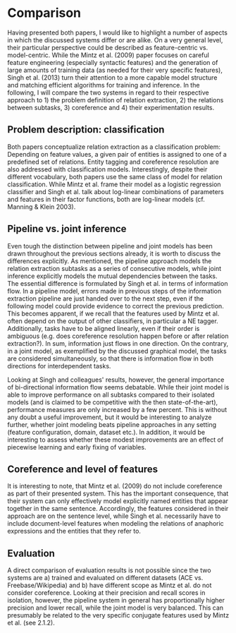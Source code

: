 # Comparison

Having presented both papers, I would like to highlight a number of aspects in which the discussed systems differ or are alike. On a very general level, their particular perspective could be described as feature-centric vs. model-centric. While the Mintz et al. (2009) paper focuses on careful feature engineering (especially syntactic features) and the generation of large amounts of training data (as needed for their very specific features), Singh et al. (2013) turn their attention to a more capable model structure and matching efficient algorithms for training and inference. In the following, I will compare the two systems in regard to their respective approach to 1) the problem definition of relation extraction, 2) the relations between subtasks, 3) coreference and 4) their experimentation results.

## Problem description: classification

Both papers conceptualize relation extraction as a classification problem: Depending on feature values, a given pair of entities is assigned to one of a predefined set of relations. Entity tagging and coreference resolution are also addressed with classification models. Interestingly, despite their different vocabulary, both papers use the same class of model for relation classification. While Mintz et al. frame their model as a logistic regression classifier and Singh et al. talk about log-linear combinations of parameters and features in their factor functions, both are log-linear models (cf. Manning & Klein 2003).

## Pipeline vs. joint inference

Even tough the distinction between pipeline and joint models has been drawn throughout the previous sections already, it is worth to discuss the differences explicitly. As mentioned, the pipeline approach models the relation extraction subtasks as a series of consecutive models, while joint inference explicitly models the mutual dependencies between the tasks. The essential difference is formulated by Singh et al. in terms of information flow. In a pipeline model, errors made in previous steps of the information extraction pipeline are just handed over to the next step, even if the following model could provide evidence to correct the previous prediction. This becomes apparent, if we recall that the features used by Mintz et al. often depend on the output of other classifiers, in particular a NE tagger. Additionally, tasks have to be aligned linearly, even if their order is ambiguous (e.g. does coreference resolution happen before or after relation extraction?). In sum, information just flows in one direction. On the contrary, in a joint model, as exemplified by the discussed graphical model, the tasks are considered simultaneously, so that there is information flow in both directions for interdependent tasks.

Looking at Singh and colleagues' results, however, the general importance of bi-directional information flow seems debatable. While their joint model is able to improve performance on all subtasks compared to their isolated models (and is claimed to be competitive with the then state-of-the-art), performance measures are only increased by a few percent. This is without any doubt a useful improvement, but it would be interesting to analyze further, whether joint modeling beats pipeline approaches in any setting (feature configuration, domain, dataset etc.). In addition, it would be interesting to assess whether these modest improvements are an effect of piecewise learning and early fixing of variables.

## Coreference and level of features

It is interesting to note, that Mintz et al. (2009) do not include coreference as part of their presented system. This has the important consequence, that their system can only effectively model explicitly named entities that appear together in the same sentence. Accordingly, the features considered in their approach are on the sentence level, while Singh et al. necessarily have to include document-level features when modeling the relations of anaphoric expressions and the entities that they refer to.

## Evaluation

A direct comparison of evaluation results is not possible since the two systems are a) trained and evaluated on different datasets (ACE vs. Freebase/Wikipedia) and b) have different scope as Mintz et al. do not consider coreference. Looking at their precision and recall scores in isolation, however, the pipeline system in general has proportionally higher precision and lower recall, while the joint model is very balanced. This can presumably be related to the very specific conjugate features used by Mintz et al. (see 2.1.2).
